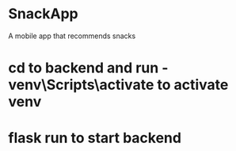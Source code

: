 # SnackApp
A mobile app that recommends snacks


# cd to backend and run -  venv\Scripts\activate to activate venv
# flask run to start backend